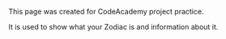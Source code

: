 This page was created for CodeAcademy project practice.

It is used to show what your Zodiac is and information about it.
